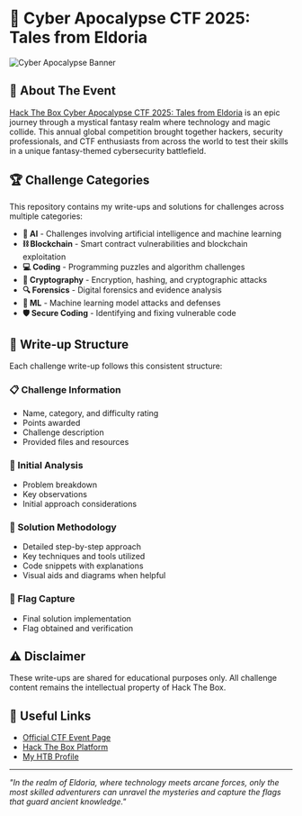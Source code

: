 # 🌌 Cyber Apocalypse CTF 2025: Tales from Eldoria

![Cyber Apocalypse Banner](https://ctf.hackthebox.com/storage/event/banners/29/large_banner.jpg)

## 🔮 About The Event

[Hack The Box Cyber Apocalypse CTF 2025: Tales from Eldoria](https://ctf.hackthebox.com/event/details/cyber-apocalypse-ctf-2025-tales-from-eldoria-2107) is an epic journey through a mystical fantasy realm where technology and magic collide. This annual global competition brought together hackers, security professionals, and CTF enthusiasts from across the world to test their skills in a unique fantasy-themed cybersecurity battlefield.

## 🏆 Challenge Categories

This repository contains my write-ups and solutions for challenges across multiple categories:

- **🧠 AI** - Challenges involving artificial intelligence and machine learning
- **⛓️ Blockchain** - Smart contract vulnerabilities and blockchain exploitation
- **💻 Coding** - Programming puzzles and algorithm challenges
- **🔐 Cryptography** - Encryption, hashing, and cryptographic attacks
- **🔍 Forensics** - Digital forensics and evidence analysis
- **🤖 ML** - Machine learning model attacks and defenses
- **🛡️ Secure Coding** - Identifying and fixing vulnerable code

## 📝 Write-up Structure

Each challenge write-up follows this consistent structure:

### 📋 Challenge Information
- Name, category, and difficulty rating
- Points awarded
- Challenge description
- Provided files and resources

### 🔬 Initial Analysis
- Problem breakdown
- Key observations
- Initial approach considerations

### 🧩 Solution Methodology
- Detailed step-by-step approach
- Key techniques and tools utilized
- Code snippets with explanations
- Visual aids and diagrams when helpful

### 🚩 Flag Capture
- Final solution implementation
- Flag obtained and verification

## ⚠️ Disclaimer

These write-ups are shared for educational purposes only. All challenge content remains the intellectual property of Hack The Box.

## 🔗 Useful Links

- [Official CTF Event Page](https://ctf.hackthebox.com/event/details/cyber-apocalypse-ctf-2025-tales-from-eldoria-2107)
- [Hack The Box Platform](https://www.hackthebox.com/)
- [My HTB Profile](https://app.hackthebox.com/users/YourUsername)

---

*"In the realm of Eldoria, where technology meets arcane forces, only the most skilled adventurers can unravel the mysteries and capture the flags that guard ancient knowledge."*
